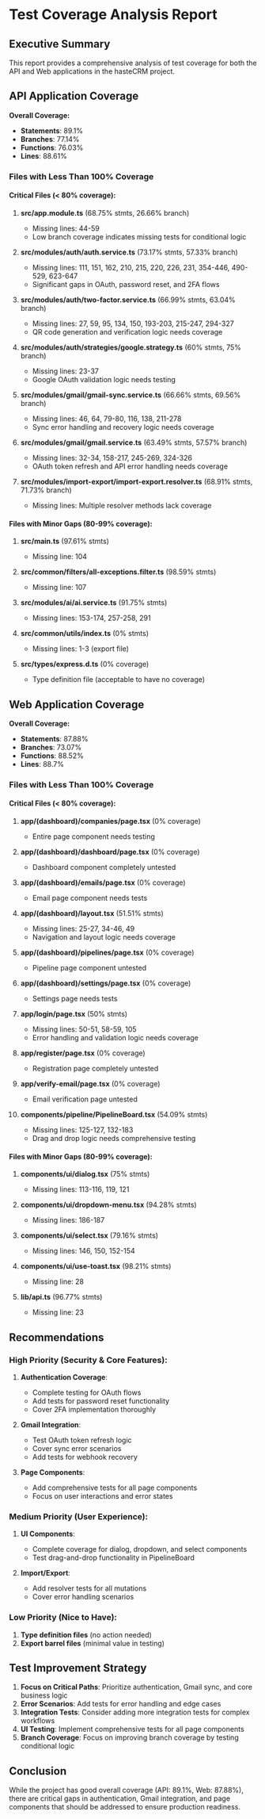 # Test Coverage Analysis Report

## Executive Summary

This report provides a comprehensive analysis of test coverage for both the API and Web applications in the hasteCRM project.

## API Application Coverage

**Overall Coverage:**
- **Statements**: 89.1%
- **Branches**: 77.14%
- **Functions**: 76.03%
- **Lines**: 88.61%

### Files with Less Than 100% Coverage

#### Critical Files (< 80% coverage):

1. **src/app.module.ts** (68.75% stmts, 26.66% branch)
   - Missing lines: 44-59
   - Low branch coverage indicates missing tests for conditional logic

2. **src/modules/auth/auth.service.ts** (73.17% stmts, 57.33% branch)
   - Missing lines: 111, 151, 162, 210, 215, 220, 226, 231, 354-446, 490-529, 623-647
   - Significant gaps in OAuth, password reset, and 2FA flows

3. **src/modules/auth/two-factor.service.ts** (66.99% stmts, 63.04% branch)
   - Missing lines: 27, 59, 95, 134, 150, 193-203, 215-247, 294-327
   - QR code generation and verification logic needs coverage

4. **src/modules/auth/strategies/google.strategy.ts** (60% stmts, 75% branch)
   - Missing lines: 23-37
   - Google OAuth validation logic needs testing

5. **src/modules/gmail/gmail-sync.service.ts** (66.66% stmts, 69.56% branch)
   - Missing lines: 46, 64, 79-80, 116, 138, 211-278
   - Sync error handling and recovery logic needs coverage

6. **src/modules/gmail/gmail.service.ts** (63.49% stmts, 57.57% branch)
   - Missing lines: 32-34, 158-217, 245-269, 324-326
   - OAuth token refresh and API error handling needs coverage

7. **src/modules/import-export/import-export.resolver.ts** (68.91% stmts, 71.73% branch)
   - Missing lines: Multiple resolver methods lack coverage

#### Files with Minor Gaps (80-99% coverage):

1. **src/main.ts** (97.61% stmts)
   - Missing line: 104

2. **src/common/filters/all-exceptions.filter.ts** (98.59% stmts)
   - Missing line: 107

3. **src/modules/ai/ai.service.ts** (91.75% stmts)
   - Missing lines: 153-174, 257-258, 291

4. **src/common/utils/index.ts** (0% stmts)
   - Missing lines: 1-3 (export file)

5. **src/types/express.d.ts** (0% coverage)
   - Type definition file (acceptable to have no coverage)

## Web Application Coverage

**Overall Coverage:**
- **Statements**: 87.88%
- **Branches**: 73.07%
- **Functions**: 88.52%
- **Lines**: 88.7%

### Files with Less Than 100% Coverage

#### Critical Files (< 80% coverage):

1. **app/(dashboard)/companies/page.tsx** (0% coverage)
   - Entire page component needs testing

2. **app/(dashboard)/dashboard/page.tsx** (0% coverage)
   - Dashboard component completely untested

3. **app/(dashboard)/emails/page.tsx** (0% coverage)
   - Email page component needs tests

4. **app/(dashboard)/layout.tsx** (51.51% stmts)
   - Missing lines: 25-27, 34-46, 49
   - Navigation and layout logic needs coverage

5. **app/(dashboard)/pipelines/page.tsx** (0% coverage)
   - Pipeline page component untested

6. **app/(dashboard)/settings/page.tsx** (0% coverage)
   - Settings page needs tests

7. **app/login/page.tsx** (50% stmts)
   - Missing lines: 50-51, 58-59, 105
   - Error handling and validation logic needs coverage

8. **app/register/page.tsx** (0% coverage)
   - Registration page completely untested

9. **app/verify-email/page.tsx** (0% coverage)
   - Email verification page untested

10. **components/pipeline/PipelineBoard.tsx** (54.09% stmts)
    - Missing lines: 125-127, 132-183
    - Drag and drop logic needs comprehensive testing

#### Files with Minor Gaps (80-99% coverage):

1. **components/ui/dialog.tsx** (75% stmts)
   - Missing lines: 113-116, 119, 121

2. **components/ui/dropdown-menu.tsx** (94.28% stmts)
   - Missing lines: 186-187

3. **components/ui/select.tsx** (79.16% stmts)
   - Missing lines: 146, 150, 152-154

4. **components/ui/use-toast.tsx** (98.21% stmts)
   - Missing line: 28

5. **lib/api.ts** (96.77% stmts)
   - Missing line: 23

## Recommendations

### High Priority (Security & Core Features):

1. **Authentication Coverage**:
   - Complete testing for OAuth flows
   - Add tests for password reset functionality
   - Cover 2FA implementation thoroughly

2. **Gmail Integration**:
   - Test OAuth token refresh logic
   - Cover sync error scenarios
   - Add tests for webhook recovery

3. **Page Components**:
   - Add comprehensive tests for all page components
   - Focus on user interactions and error states

### Medium Priority (User Experience):

1. **UI Components**:
   - Complete coverage for dialog, dropdown, and select components
   - Test drag-and-drop functionality in PipelineBoard

2. **Import/Export**:
   - Add resolver tests for all mutations
   - Cover error handling scenarios

### Low Priority (Nice to Have):

1. **Type definition files** (no action needed)
2. **Export barrel files** (minimal value in testing)

## Test Improvement Strategy

1. **Focus on Critical Paths**: Prioritize authentication, Gmail sync, and core business logic
2. **Error Scenarios**: Add tests for error handling and edge cases
3. **Integration Tests**: Consider adding more integration tests for complex workflows
4. **UI Testing**: Implement comprehensive tests for all page components
5. **Branch Coverage**: Focus on improving branch coverage by testing conditional logic

## Conclusion

While the project has good overall coverage (API: 89.1%, Web: 87.88%), there are critical gaps in authentication, Gmail integration, and page components that should be addressed to ensure production readiness.